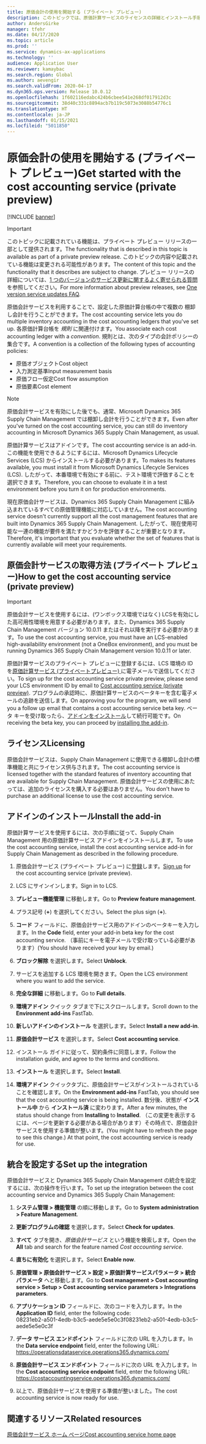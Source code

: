```yaml
---
title: 原価会計の使用を開始する (プライベート プレビュー)
description: このトピックでは、原価計算サービスのライセンスの詳細とインストール手順を説明します。
author: AndersGirke
manager: tfehr
ms.date: 04/17/2020
ms.topic: article
ms.prod: ''
ms.service: dynamics-ax-applications
ms.technology: ''
audience: Application User
ms.reviewer: kamaybac
ms.search.region: Global
ms.author: aevengir
ms.search.validFrom: 2020-04-17
ms.dyn365.ops.version: Release 10.0.12
ms.openlocfilehash: 1f602116edabc424b6cbee541e268df017912d3c
ms.sourcegitcommit: 38d40c331c8894acb7b119c5073e3088b54776c1
ms.translationtype: HT
ms.contentlocale: ja-JP
ms.lasthandoff: 01/15/2021
ms.locfileid: "5011850"
---
```

# <a name="get-started-with-the-cost-accounting-service-private-preview"></a><span data-ttu-id="9da8a-103">原価会計の使用を開始する (プライベート プレビュー)</span><span class="sxs-lookup"><span data-stu-id="9da8a-103">Get started with the cost accounting service (private preview)</span></span>

[!INCLUDE [banner](../includes/banner.md)]

> [!IMPORTANT]
> <span data-ttu-id="9da8a-104">このトピックに記載されている機能は、プライベート プレビュー リリースの一部として提供されます。</span><span class="sxs-lookup"><span data-stu-id="9da8a-104">The functionality that is described in this topic is available as part of a private preview release.</span></span> <span data-ttu-id="9da8a-105">このトピックの内容や記載されている機能は変更される可能性があります。</span><span class="sxs-lookup"><span data-stu-id="9da8a-105">The content of this topic and the functionality that it describes are subject to change.</span></span> <span data-ttu-id="9da8a-106">プレビュー リリースの詳細については、[1 つのバージョンのサービス更新に関するよく寄せられる質問](../../fin-ops-core/fin-ops/get-started/one-version.md)を参照してください。</span><span class="sxs-lookup"><span data-stu-id="9da8a-106">For more information about preview releases, see [One version service updates FAQ](../../fin-ops-core/fin-ops/get-started/one-version.md).</span></span>

<span data-ttu-id="9da8a-107">原価会計サービスを利用することで、設定した原価計算台帳の中で複数の 棚卸し会計を行うことができます。</span><span class="sxs-lookup"><span data-stu-id="9da8a-107">The cost accounting service lets you do multiple inventory accounting in the cost accounting ledgers that you've set up.</span></span> <span data-ttu-id="9da8a-108">各原価計算台帳を *規則* に関連付けます。</span><span class="sxs-lookup"><span data-stu-id="9da8a-108">You associate each cost accounting ledger with a *convention*.</span></span> <span data-ttu-id="9da8a-109">規則とは、次のタイプの会計ポリシーの集合です。</span><span class="sxs-lookup"><span data-stu-id="9da8a-109">A convention is a collection of the following types of accounting policies:</span></span>

- <span data-ttu-id="9da8a-110">原価オブジェクト</span><span class="sxs-lookup"><span data-stu-id="9da8a-110">Cost object</span></span>
- <span data-ttu-id="9da8a-111">入力測定基準</span><span class="sxs-lookup"><span data-stu-id="9da8a-111">Input measurement basis</span></span>
- <span data-ttu-id="9da8a-112">原価フロー仮定</span><span class="sxs-lookup"><span data-stu-id="9da8a-112">Cost flow assumption</span></span>
- <span data-ttu-id="9da8a-113">原価要素</span><span class="sxs-lookup"><span data-stu-id="9da8a-113">Cost element</span></span>

> [!NOTE]
> <span data-ttu-id="9da8a-114">原価会計サービスを有効にした後でも、通常、Microsoft Dynamics 365 Supply Chain Management では棚卸し会計を行うことができます。</span><span class="sxs-lookup"><span data-stu-id="9da8a-114">Even after you've turned on the cost accounting service, you can still do  inventory accounting in Microsoft Dynamics 365 Supply Chain Management, as usual.</span></span>

<span data-ttu-id="9da8a-115">原価計算サービスはアドインです。</span><span class="sxs-lookup"><span data-stu-id="9da8a-115">The cost accounting service is an add-in.</span></span> <span data-ttu-id="9da8a-116">この機能を使用できるようにするには、Microsoft Dynamics Lifecycle Services (LCS) からインストールする必要があります。</span><span class="sxs-lookup"><span data-stu-id="9da8a-116">To makes its features available, you must install it from Microsoft Dynamics Lifecycle Services (LCS).</span></span> <span data-ttu-id="9da8a-117">したがって、本番環境で有効にする前に、テスト環境で評価することを選択できます。</span><span class="sxs-lookup"><span data-stu-id="9da8a-117">Therefore, you can choose to evaluate it in a test environment before you turn it on for production environments.</span></span>

<span data-ttu-id="9da8a-118">現在原価会計サービスは、Dynamics 365 Supply Chain Management に組み込まれているすべての原価管理機能に対応していません。</span><span class="sxs-lookup"><span data-stu-id="9da8a-118">The cost accounting service doesn't currently support all the cost management features that are built into Dynamics 365 Supply Chain Management.</span></span> <span data-ttu-id="9da8a-119">したがって、現在使用可能な一連の機能が要件を満たすかどうかを評価することが重要となります。</span><span class="sxs-lookup"><span data-stu-id="9da8a-119">Therefore, it's important that you evaluate whether the set of features that is currently available will meet your requirements.</span></span>

## <a name="how-to-get-the-cost-accounting-service-private-preview"></a><a name="sign-up"></a><span data-ttu-id="9da8a-120">原価会計サービスの取得方法 (プライベート プレビュー)</span><span class="sxs-lookup"><span data-stu-id="9da8a-120">How to get the cost accounting service (private preview)</span></span>

> [!IMPORTANT]
> <span data-ttu-id="9da8a-121">原価会計サービスを使用するには、(ワンボックス環境ではなく) LCSを有効にした高可用性環境を用意する必要があります。また、Dynamics 365 Supply Chain Management バージョン 10.0.11 またはそれ以降を実行する必要があります。</span><span class="sxs-lookup"><span data-stu-id="9da8a-121">To use the cost accounting service, you must have an LCS-enabled high-availability environment (not a OneBox environment), and you must be running Dynamics 365 Supply Chain Management version 10.0.11 or later.</span></span>

<span data-ttu-id="9da8a-122">原価計算サービスのプライベート プレビューに登録するには、LCS 環境の ID を[原価計算サービス (プライベートプレビュー) ](mailto:aevengir@microsoft.com?subject=Cost%20accounting%20service%20%28private%20preview%29)に電子メールで送信してください。</span><span class="sxs-lookup"><span data-stu-id="9da8a-122">To sign up for the cost accounting service private preview, please send your LCS environment ID by email to [Cost accounting service (private preview)](mailto:aevengir@microsoft.com?subject=Cost%20accounting%20service%20%28private%20preview%29).</span></span> <span data-ttu-id="9da8a-123">プログラムの承認時に、原価計算サービスのベータキーを含む電子メールの追跡を送信します。</span><span class="sxs-lookup"><span data-stu-id="9da8a-123">On approving you for the program, we will send you a follow up email that contains a cost accounting service beta key.</span></span> <span data-ttu-id="9da8a-124">ベータ キーを受け取ったら、[アドインをインストール](#install)して続行可能です。</span><span class="sxs-lookup"><span data-stu-id="9da8a-124">On receiving the beta key, you can proceed by [installing the add-in](#install).</span></span>

## <a name="licensing"></a><span data-ttu-id="9da8a-125">ライセンス</span><span class="sxs-lookup"><span data-stu-id="9da8a-125">Licensing</span></span>

<span data-ttu-id="9da8a-126">原価会計サービスは、Supply Chain Management に使用できる棚卸し会計の標準機能と共にライセンス供与されます。</span><span class="sxs-lookup"><span data-stu-id="9da8a-126">The cost accounting service is licensed together with the standard features of inventory accounting that are available for Supply Chain Management.</span></span> <span data-ttu-id="9da8a-127">原価会計サービスの使用にあたっては、追加のライセンスを購入する必要はありません。</span><span class="sxs-lookup"><span data-stu-id="9da8a-127">You don't have to purchase an additional license to use the cost accounting service.</span></span>

## <a name="install-the-add-in"></a><a name="install"></a><span data-ttu-id="9da8a-128">アドインのインストール</span><span class="sxs-lookup"><span data-stu-id="9da8a-128">Install the add-in</span></span>

<span data-ttu-id="9da8a-129">原価計算サービスを使用するには、次の手順に従って、Supply Chain Management 用の原価計算サービス アドインをインストールします。</span><span class="sxs-lookup"><span data-stu-id="9da8a-129">To use the cost accounting service, install the cost accounting service add-in for Supply Chain Management as described in the following procedure.</span></span>

1. <span data-ttu-id="9da8a-130">原価会計サービス (プライベート プレビュー) に[登録](#sign-up)します。</span><span class="sxs-lookup"><span data-stu-id="9da8a-130">[Sign up](#sign-up) for the cost accounting service (private preview).</span></span>

1. <span data-ttu-id="9da8a-131">LCS にサインインします。</span><span class="sxs-lookup"><span data-stu-id="9da8a-131">Sign in to LCS.</span></span>

1. <span data-ttu-id="9da8a-132">**プレビュー機能管理** に移動します。</span><span class="sxs-lookup"><span data-stu-id="9da8a-132">Go to **Preview feature management**.</span></span>

1. <span data-ttu-id="9da8a-133">プラス記号 (**+**) を選択してください。</span><span class="sxs-lookup"><span data-stu-id="9da8a-133">Select the plus sign (**+**).</span></span>

1. <span data-ttu-id="9da8a-134">**コード** フィールドに、原価会計サービス用のアドインのベータキーを入力します。</span><span class="sxs-lookup"><span data-stu-id="9da8a-134">In the **Code** field, enter your add-in beta key for the cost accounting service.</span></span> <span data-ttu-id="9da8a-135">（事前にキーを電子メールで受け取っている必要があります）</span><span class="sxs-lookup"><span data-stu-id="9da8a-135">(You should have received your key by email.)</span></span>

1. <span data-ttu-id="9da8a-136">**ブロック解除** を選択します。</span><span class="sxs-lookup"><span data-stu-id="9da8a-136">Select **Unblock**.</span></span>

1. <span data-ttu-id="9da8a-137">サービスを追加する LCS 環境を開きます。</span><span class="sxs-lookup"><span data-stu-id="9da8a-137">Open the LCS environment where you want to add the service.</span></span>

1. <span data-ttu-id="9da8a-138">**完全な詳細** に移動します。</span><span class="sxs-lookup"><span data-stu-id="9da8a-138">Go to **Full details**.</span></span>

1. <span data-ttu-id="9da8a-139">**環境アドイン** クイック タブまで下にスクロールします。</span><span class="sxs-lookup"><span data-stu-id="9da8a-139">Scroll down to the **Environment add-ins** FastTab.</span></span>

1. <span data-ttu-id="9da8a-140">**新しいアドインのインストール** を選択します。</span><span class="sxs-lookup"><span data-stu-id="9da8a-140">Select **Install a new add-in**.</span></span>

1. <span data-ttu-id="9da8a-141">**原価会計サービス** を選択します。</span><span class="sxs-lookup"><span data-stu-id="9da8a-141">Select **Cost accounting service**.</span></span>

1. <span data-ttu-id="9da8a-142">インストール ガイドに従って、契約条件に同意します。</span><span class="sxs-lookup"><span data-stu-id="9da8a-142">Follow the installation guide, and agree to the terms and conditions.</span></span>

1. <span data-ttu-id="9da8a-143">**インストール** を選択します。</span><span class="sxs-lookup"><span data-stu-id="9da8a-143">Select **Install**.</span></span>

1. <span data-ttu-id="9da8a-144">**環境アドイン** クイックタブに、原価会計サービスがインストールされていることを確認します。</span><span class="sxs-lookup"><span data-stu-id="9da8a-144">On the **Environment add-ins** FastTab, you should see that the cost accounting service is being installed.</span></span> <span data-ttu-id="9da8a-145">数分後、状態が **インストール中** から **インストール済** に変わります。</span><span class="sxs-lookup"><span data-stu-id="9da8a-145">After a few minutes, the status should change from **Installing** to **Installed**.</span></span> <span data-ttu-id="9da8a-146">（この変更を表示するには、ページを更新する必要がある場合があります）その時点で、原価会計サービスを使用する準備が整います。</span><span class="sxs-lookup"><span data-stu-id="9da8a-146">(You might have to refresh the page to see this change.) At that point, the cost accounting service is ready for use.</span></span>

## <a name="set-up-the-integration"></a><span data-ttu-id="9da8a-147">統合を設定する</span><span class="sxs-lookup"><span data-stu-id="9da8a-147">Set up the integration</span></span>

<span data-ttu-id="9da8a-148">原価会計サービスと Dynamics 365 Supply Chain Management の統合を設定するには、次の操作を行います。</span><span class="sxs-lookup"><span data-stu-id="9da8a-148">To set up the integration between the cost accounting service and Dynamics 365 Supply Chain Management:</span></span>

1. <span data-ttu-id="9da8a-149">**システム管理 > 機能管理** の順に移動します。</span><span class="sxs-lookup"><span data-stu-id="9da8a-149">Go to **System administration > Feature Management**.</span></span>

1. <span data-ttu-id="9da8a-150">**更新プログラムの確認** を選択します。</span><span class="sxs-lookup"><span data-stu-id="9da8a-150">Select **Check for updates**.</span></span>

1. <span data-ttu-id="9da8a-151">**すべて** タブを開き、*原価会計サービス* という機能を検索します。</span><span class="sxs-lookup"><span data-stu-id="9da8a-151">Open the **All** tab and search for the feature named *Cost accounting service*.</span></span>

1. <span data-ttu-id="9da8a-152">**直ちに有効化** を選択します。</span><span class="sxs-lookup"><span data-stu-id="9da8a-152">Select **Enable now**.</span></span>

1. <span data-ttu-id="9da8a-153">**原価管理 > 原価会計サービス > 設定 > 原価計算サービスパラメータ > 統合パラメータ** へと移動します。</span><span class="sxs-lookup"><span data-stu-id="9da8a-153">Go to **Cost management > Cost accounting service > Setup > Cost accounting service parameters > Integrations parameters**.</span></span>

1. <span data-ttu-id="9da8a-154">**アプリケーション ID**  フィールドに、次のコードを入力します。</span><span class="sxs-lookup"><span data-stu-id="9da8a-154">In the **Application ID** field, enter the following code:</span></span><br> <span data-ttu-id="9da8a-155">08231eb2-a501-4edb-b3c5-aede5e5e0c3f</span><span class="sxs-lookup"><span data-stu-id="9da8a-155">08231eb2-a501-4edb-b3c5-aede5e5e0c3f</span></span>

1. <span data-ttu-id="9da8a-156">**データ サービス エンドポイント** フィールドに次の URL を入力します。</span><span class="sxs-lookup"><span data-stu-id="9da8a-156">In the **Data service endpoint** field, enter the following URL:</span></span><br>https://operationsdataservice.operations365.dynamics.com/

1. <span data-ttu-id="9da8a-157">**原価会計サービス エンドポイント** フィールドに次の URL を入力します。</span><span class="sxs-lookup"><span data-stu-id="9da8a-157">In the **Cost accounting service endpoint** field, enter the following URL:</span></span><br>https://costaccountingservice.operations365.dynamics.com/

1. <span data-ttu-id="9da8a-158">以上で、原価会計サービスを使用する準備が整いました。</span><span class="sxs-lookup"><span data-stu-id="9da8a-158">The cost accounting service is now ready for use.</span></span>

## <a name="related-resources"></a><span data-ttu-id="9da8a-159">関連するリソース</span><span class="sxs-lookup"><span data-stu-id="9da8a-159">Related resources</span></span>

[<span data-ttu-id="9da8a-160">原価会計サービス ホーム ページ</span><span class="sxs-lookup"><span data-stu-id="9da8a-160">Cost accounting service home page</span></span>](cost-accounting-service-home.md)
